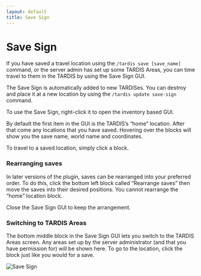 ```yaml
---
layout: default
title: Save Sign
---
```


# Save Sign

If you have saved a travel location using the `/tardis save [save_name]` command, or the server admin has set up some
TARDIS Areas, you can time travel to them in the TARDIS by using the Save Sign GUI.

The Save Sign is automatically added to new TARDISes. You can destroy and place it at a new location by using
the `/tardis update save-sign` command.

To use the Save Sign, right-click it to open the inventory based GUI.

By default the first item in the GUI is the TARDIS’s “home” location. After that come any locations that you have saved.
Hovering over the blocks will show you the save name, world name and coordinates.

To travel to a saved location, simply click a block.

### Rearranging saves

In later versions of the plugin, saves can be rearranged into your preferred order. To do this, click the bottom left
block called “Rearrange saves” then move the saves into their desired positions. You cannot rearrange the “home”
location block.

Close the Save Sign GUI to keep the arrangement.

### Switching to TARDIS Areas

The bottom middle block in the Save Sign GUI lets you switch to the TARDIS Areas screen. Any areas set up by the server
administrator (and that you have permission for) will be shown here. To go to the location, click the block just like
you would for a save.

![Save Sign](images/docs/save-sign.jpg)
